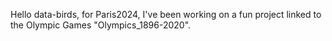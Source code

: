 Hello data-birds, for Paris2024, I've been working on a fun project linked to the Olympic Games "Olympics_1896-2020".
